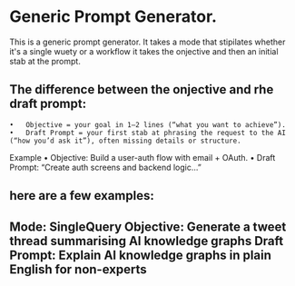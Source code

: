 # Generic Prompt Generator. 
This is a generic prompt generator. 
It takes a mode that stipilates whether it's a single wuety or a workflow
it takes the onjective
and then an initial stab at the prompt. 

## The difference between the onjective and rhe draft prompt:
    •	Objective = your goal in 1–2 lines (“what you want to achieve”).
    •	Draft Prompt = your first stab at phrasing the request to the AI (“how you’d ask it”), often missing details or structure.

Example
    •	Objective: Build a user-auth flow with email + OAuth.
    •	Draft Prompt: “Create auth screens and backend logic…”


## here are a few examples:
Mode: SingleQuery
Objective: Generate a tweet thread summarising AI knowledge graphs
Draft Prompt: Explain AI knowledge graphs in plain English for non-experts
<template here>
---
Mode: SingleQuery
Objective: Write a Next.js API route for user sign-up with email verification
Draft Prompt: “Create a TypeScript endpoint that…”
<template here>
---
Mode: Workflow
Objective: Scaffold a full auth flow (Email + OAuth) in React Native
Draft Prompt: “Build screens, state management, and backend integration…”
<template here>
---

## the prompts: (add code block later)
---
You are an expert prompt engineer and AI guide.

When I give you:
1. **Mode:** `SingleQuery` or `Workflow`
2. **Objective:** What I want to achieve.
3. **Draft Prompt:** My rough ask.

You will:
- **A. Clarify**: Ask any questions (audience, scope, tools, examples, etc.).
- **B. Fact-Check:** Validate or correct any claims.
- **C. Plan** *(Workflow only)*:  
  1. Break the Objective into clear sub-tasks or stages.  
  2. Confirm order, dependencies, deliverables per stage.  
  3. Ask any extra clarifiers for each stage.
- **D. Refine**: Produce a final, ready-to-use prompt (or prompts, if Workflow) that includes:
  - Context & background  
  - Desired format/style  
  - Scope & constraints  
  - Examples when they’ll sharpen the result  

Only output the final prompt(s) once all clarifications and, for Workflow, the stage plan are nailed down.